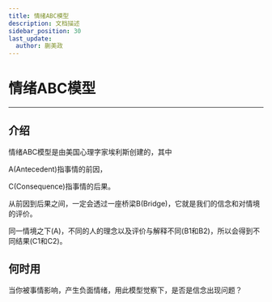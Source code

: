 ```yaml
---
title: 情绪ABC模型
description: 文档描述
sidebar_position: 30
last_update:
  author: 蒯美政
---
```


# 情绪ABC模型

------

## 介绍

情绪ABC模型是由美国心理字家埃利斯创建的，其中

A(Antecedent)指事情的前因，

C(Consequence)指事情的后果。

从前因到后果之间，一定会透过一座桥梁B(Bridge)，它就是我们的信念和对情境的评价。

同一情境之下(A)，不同的人的理念以及评价与解释不同(B1和B2)，所以会得到不同结果(C1和C2)。

## 何时用

当你被事情影响，产生负面情绪，用此模型觉察下，是否是信念出现问题？

